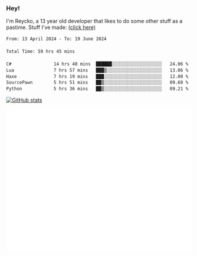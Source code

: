 ### Hey!
I'm Reycko, a 13 year old developer that likes to do some other stuff as a pastime.
Stuff I've made: [(click here)](https://pastebin.com/raw/QiNpEYja)

<!--START_SECTION:wakasection-->

```txt
From: 13 April 2024 - To: 19 June 2024

Total Time: 59 hrs 45 mins

C#                14 hrs 40 mins  ██████░░░░░░░░░░░░░░░░░░░   24.06 %
Lua               7 hrs 57 mins   ███▒░░░░░░░░░░░░░░░░░░░░░   13.06 %
Haxe              7 hrs 19 mins   ███░░░░░░░░░░░░░░░░░░░░░░   12.00 %
SourcePawn        5 hrs 51 mins   ██▒░░░░░░░░░░░░░░░░░░░░░░   09.60 %
Python            5 hrs 36 mins   ██▒░░░░░░░░░░░░░░░░░░░░░░   09.21 %
```

<!--END_SECTION:wakasection-->

[![GitHub stats](https://github-readme-stats.vercel.app/api?username=Reycko&show_icons=true&theme=dark&hide_title=true&count_private=true)](https://github.com/anuraghazra/github-readme-stats)

![Metrics](/github-metrics.svg)
